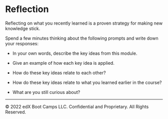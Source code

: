# Reflection

Reflecting on what you recently learned is a proven strategy for making new knowledge stick.

Spend a few minutes thinking about the following prompts and write down your responses:

* In your own words, describe the key ideas from this module.

* Give an example of how each key idea is applied.

* How do these key ideas relate to each other?

* How do these key ideas relate to what you learned earlier in the course?

* What are you still curious about?

---
© 2022 edX Boot Camps LLC. Confidential and Proprietary. All Rights Reserved.
